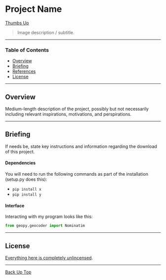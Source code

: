 # Project Name

[Thumbs Up](media/thumbsup.png)

> Image description / subtitle.

---

### Table of Contents

- [Overview](#overview)
- [Briefing](#how-to-use)
- [References](#references)
- [License](#license)

---

## Overview

Medium-length description of the project, possibly but not necessarily including relevant inspirations, motivations, and perspirations.

---

## Briefing

If needs be, state key instructions and information regarding the download of this project.

#### Dependencies

You will need to run the following commands as part of the installation (setup.py does this):

- `pip install x`
- `pip install y`

#### Interface

Interacting with my program looks like this:

```python
from geopy.geocoder import Nominatim
```
---

## License

[Everything here is completely unlincensed](LICENSE.md).

---

[Back Up Top](#project-name)
